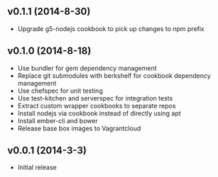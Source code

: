 ## v0.1.1 (2014-8-30)

* Upgrade g5-nodejs cookbook to pick up changes to npm prefix

## v0.1.0 (2014-8-18)

* Use bundler for gem dependency management
* Replace git submodules with berkshelf for cookbook dependency management
* Use chefspec for unit testing
* Use test-kitchen and serverspec for integration tests
* Extract custom wrapper cookbooks to separate repos
* Install nodejs via cookbook instead of directly using apt
* Install ember-cli and bower
* Release base box images to Vagrantcloud

## v0.0.1 (2014-3-3)

* Initial release
